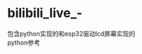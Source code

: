 # bilibili_live_-
包含python实现的和esp32驱动lcd屏幕实现的  
python参考

[](https://github.com/lovelyyoshino/Bilibili-Live-API/blob/master/API.WebSocket.md)  

[](https://blog.csdn.net/Sharp486/article/details/122466308)  


